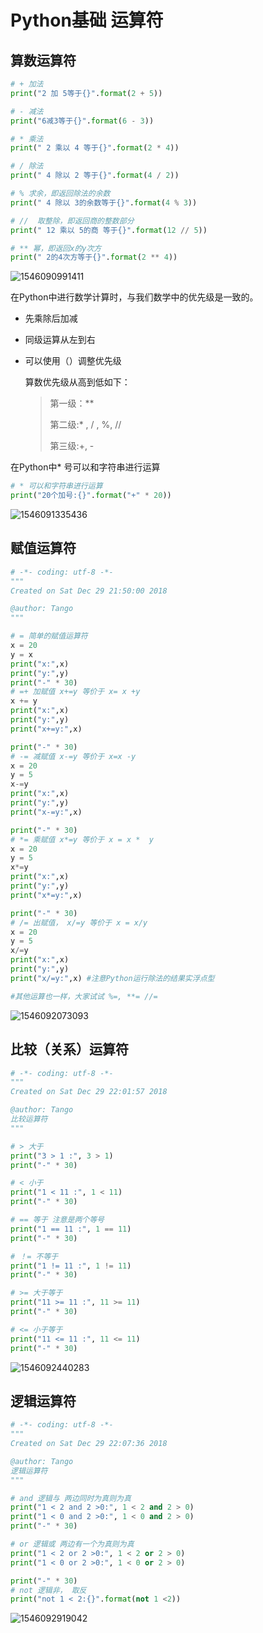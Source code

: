 # Python基础 运算符

## 算数运算符

```python
# + 加法
print("2 加 5等于{}".format(2 + 5))

# - 减法
print("6减3等于{}".format(6 - 3))

# * 乘法
print(" 2 乘以 4 等于{}".format(2 * 4))

# / 除法
print(" 4 除以 2 等于{}".format(4 / 2))

# % 求余，即返回除法的余数
print(" 4 除以 3的余数等于{}".format(4 % 3))

# //  取整除，即返回商的整数部分
print(" 12 乘以 5的商 等于{}".format(12 // 5))

# ** 幂，即返回x的y次方
print(" 2的4次方等于{}".format(2 ** 4))
```

![1546090991411](C:\Users\Think\AppData\Roaming\Typora\typora-user-images\1546090991411.png)

在Python中进行数学计算时，与我们数学中的优先级是一致的。

- 先乘除后加减

- 同级运算从左到右

- 可以使用（）调整优先级

  算数优先级从高到低如下：

  > 第一级：**
  >
  > 第二级:* , / , %, //
  >
  > 第三级:+, -

在Python中* 号可以和字符串进行运算

```python
# * 可以和字符串进行运算
print("20个加号:{}".format("+" * 20))
```

![1546091335436](C:\Users\Think\AppData\Roaming\Typora\typora-user-images\1546091335436.png)

## 赋值运算符

```python
# -*- coding: utf-8 -*-
"""
Created on Sat Dec 29 21:50:00 2018

@author: Tango
"""

# = 简单的赋值运算符
x = 20
y = x
print("x:",x)
print("y:",y)
print("-" * 30)
# =+ 加赋值 x+=y 等价于 x= x +y
x += y
print("x:",x)
print("y:",y)
print("x+=y:",x)

print("-" * 30)
# -= 减赋值 x-=y 等价于 x=x -y
x = 20
y = 5
x-=y
print("x:",x)
print("y:",y)
print("x-=y:",x)

print("-" * 30)
# *= 乘赋值 x*=y 等价于 x = x *  y
x = 20
y = 5
x*=y
print("x:",x)
print("y:",y)
print("x*=y:",x)

print("-" * 30)
# /= 出赋值， x/=y 等价于 x = x/y
x = 20
y = 5
x/=y
print("x:",x)
print("y:",y)
print("x/=y:",x) #注意Python运行除法的结果实浮点型

#其他运算也一样，大家试试 %=, **= //=
```

![1546092073093](C:\Users\Think\AppData\Roaming\Typora\typora-user-images\1546092073093.png)

## 比较（关系）运算符

```python
# -*- coding: utf-8 -*-
"""
Created on Sat Dec 29 22:01:57 2018

@author: Tango
比较运算符
"""

# > 大于
print("3 > 1 :", 3 > 1)
print("-" * 30)

# < 小于
print("1 < 11 :", 1 < 11)
print("-" * 30)

# == 等于 注意是两个等号
print("1 == 11 :", 1 == 11)
print("-" * 30)

# ！= 不等于
print("1 != 11 :", 1 != 11)
print("-" * 30)

# >= 大于等于
print("11 >= 11 :", 11 >= 11)
print("-" * 30)

# <= 小于等于
print("11 <= 11 :", 11 <= 11)
print("-" * 30)
```

![1546092440283](C:\Users\Think\AppData\Roaming\Typora\typora-user-images\1546092440283.png)

## 逻辑运算符

```python
# -*- coding: utf-8 -*-
"""
Created on Sat Dec 29 22:07:36 2018

@author: Tango
逻辑运算符
"""

# and 逻辑与 两边同时为真则为真
print("1 < 2 and 2 >0:", 1 < 2 and 2 > 0)
print("1 < 0 and 2 >0:", 1 < 0 and 2 > 0)
print("-" * 30)

# or 逻辑或 两边有一个为真则为真
print("1 < 2 or 2 >0:", 1 < 2 or 2 > 0)
print("1 < 0 or 2 >0:", 1 < 0 or 2 > 0)

print("-" * 30)
# not 逻辑非， 取反
print("not 1 < 2:{}".format(not 1 <2))
```

![1546092919042](C:\Users\Think\AppData\Roaming\Typora\typora-user-images\1546092919042.png)



